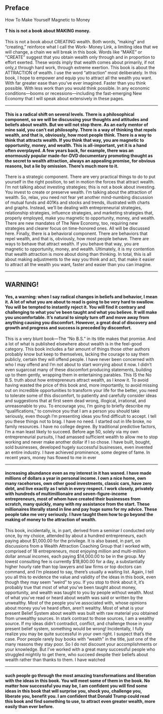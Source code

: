 ## Preface

 How To Make Yourself Magnetic to Money

#### T his is not a book about MAKING money.
 This is not a book about CREATING wealth. Both words, “making” and “creating,” reinforce what I call the Work- Money Link, a limiting idea that we will change, a chain we will break in this book. Words like “MAKE” or “CREATE” suggest that you obtain wealth only through and in proportion to effort exerted. These words imply that wealth comes about primarily, if not only,z through hard work, through extreme exertion.
 This book is about the ATTRACTION of wealth. I use the word “attraction” most deliberately. In this book, I hope to empower and equip you to attract all the wealth you want. With far greater ease than you’ve ever imagined. Faster than you think possible. With less work than you would think possible. In any economic conditions—booms or recessions—including the fast-emerging New Economy that I will speak about extensively in these pages.

-----

#### This is a radical shift on several levels. There is a philosophical component, so we will be discussing your thoughts and attitudes and beliefs about wealth. But we will not stop there. As an early mentor of mine said, you can’t eat philosophy. There is a way of thinking that repels wealth, and that is, obviously, how most people think. There is a way to think that attracts wealth. If you think that way, you are magnetic to opportunity, money, and wealth. This is all-important, yet it is a hand often overplayed. A few years back, for example, there was an enormously popular made-for-DVD documentary promoting thought as the secret to wealth attraction, always an appealing promise, for obvious reasons, but a lie by omission. There’s much more to it.
 There is a strategic component. There are very practical things to do to put yourself in the right position, to set in motion the forces that attract wealth. I’m not talking about investing strategies; this is not a book about investing. You invest to create or preserve wealth. I’m talking about the attraction of wealth. So, relax, you need not fear yet another mind-numbing discussion of mutual funds and 401Ks and stocks and trends, illustrated with charts and graphs. Instead, we’ll be dealing with entrepreneurial strategies, relationship strategies, influence strategies, and marketing strategies that, properly employed, make you magnetic to opportunity, money, and wealth. There are new mandates of The New Economy, too, requiring new strategies and clearer focus on time-honored ones. All will be discussed here.
 Finally, there is a behavioral component. There are behaviors that repel wealth, and that is, obviously, how most people behave. There are ways to behave that attract wealth. If you behave that way, you are magnetic to opportunity, money, and wealth. Ultimately, it is my contention that wealth attraction is more about doing than thinking.
 In total, this is all about making adjustments to the way you think and act, that make it easier to attract all the wealth you want, faster and easier than you can imagine.



-----

## WARNING!

#### Yes, a warning: when I say radical changes in beliefs and behavior, I mean it. A lot of what you are about to read is going to be very hard to swallow. You will be tempted to instantly reject it. You will find it contrary and challenging to what you’ve been taught and what you believe. It will make you uncomfortable. It’s natural to simply turn off and move away from anything causing you discomfort. However, a great deal of discovery and growth and progress and success is preceded by discomfort.
 This is a very blunt book—The “No B.S.” in its title makes that promise. And a lot of what is published elsewhere about wealth is in the feel-good category. This book includes a fair amount of things those other authors probably know but keep to themselves, lacking the courage to say them publicly, certain they will offend people. I have never been concerned with who I may offend and I’m not about to start worrying about it now. I didn’t even sugarcoat many of these discomfort producing statements, building up to them gently, wrapping them in entertaining parables. This IS the No B.S. truth about how entrepreneurs attract wealth, as I know it.
 To avoid having wasted the price of this book and, more importantly, to avoid missing out on incredible opportunities to transform your life for the better, you need to tolerate some of this discomfort, to patiently and carefully consider ideas and suggestions that at first seem dead wrong, illogical, irrational, and unreasonable to you.
 To encourage you, I’m going to briefly describe my “qualifications,” to convince you that I am a person you should take seriously, even though I’m presenting ideas you find difficult to accept. I tell you these things not to brag. I have no need.
 I started out in life broke, no family resources. I have no college degree. By traditional predictive factors, I’m a man least likely to succeed. Before age 50, solely via my own entrepreneurial pursuits, I had amassed sufficient wealth to allow me to stop working and never make another dollar if I so chose. I have built, bought, sold businesses, developed hugely successful businesses, even invented an entire industry. I have achieved prominence, some degree of fame. In recent years, money has flowed to me in ever

-----

#### increasing abundance even as my interest in it has waned. I have made millions of dollars a year in personal income. I own a nice home, own many racehorses, own other good investments, classic cars, have zero debt, and live exactly as I wish in every respect. I work closely, privately with hundreds of multimillionaire and seven-figure-income entrepreneurs, most of whom have created their businesses from scratch, many quickly, many with my assistance from the start. These millionaires literally stand in line and pay huge sums for my advice. These people take me very seriously. I have taught them how to go beyond the making of money to the attraction of wealth.
 This book, incidentally, is, in part, derived from a seminar I conducted only once, by my choice, attended by about a hundred entrepreneurs, each paying about $1,000.00 for the privilege. It is also based, in part, on discussions from a Wealth Attraction Coaching Group that I worked with, comprised of 18 entrepreneurs, most enjoying million and multi-million dollar annual incomes, each paying $14,000.00 to be in the group. My lowest consulting fee is currently $18,800.00 for a day, a substantially higher hourly rate than top lawyers and law firms or top doctors can command, and I’m pleased to say, there’s usually a waiting list.
 Again, I tell you all this to evidence the value and validity of the ideas in this book, even though they may seem “weird” to you.
 If you stop to think about it, it’s probably true that most of what you’ve been taught about money, opportunity, and wealth was taught to you by people without wealth. Most of what you’ve read or heard about wealth was said or written by the unwealthy. Most of the people you’ve associated with, whose opinions about money you’ve heard often, aren’t wealthy. Most of what is your present Belief System about wealth was built with raw material you obtained from unwealthy sources.
 In stark contrast to those sources, I am a wealthy source. If my ideas didn’t contradict, conflict, and challenge those in your present belief system, something would be wrong!
 Incidentally, I fully realize you may be quite successful in your own right. I suspect that’s the case. Poor people rarely buy books with “wealth” in the title, just one of the many reasons they stay poor. So I do not discount your accomplishments or your knowledge. But I’ve worked with a great many successful people who struggled mightily to get there, who succeed despite their beliefs about wealth rather than thanks to them. I have watched

-----

#### such people go through the most amazing transformations and liberation with the ideas in this book. You will meet some of them in the book. No matter how successful you may be, I am confident you will find some ideas in this book that will surprise you, shock you, challenge you, liberate you, benefit you. I am confident that Donald Trump could read this book and find something to use, to attract even greater wealth, more easily than ever before.